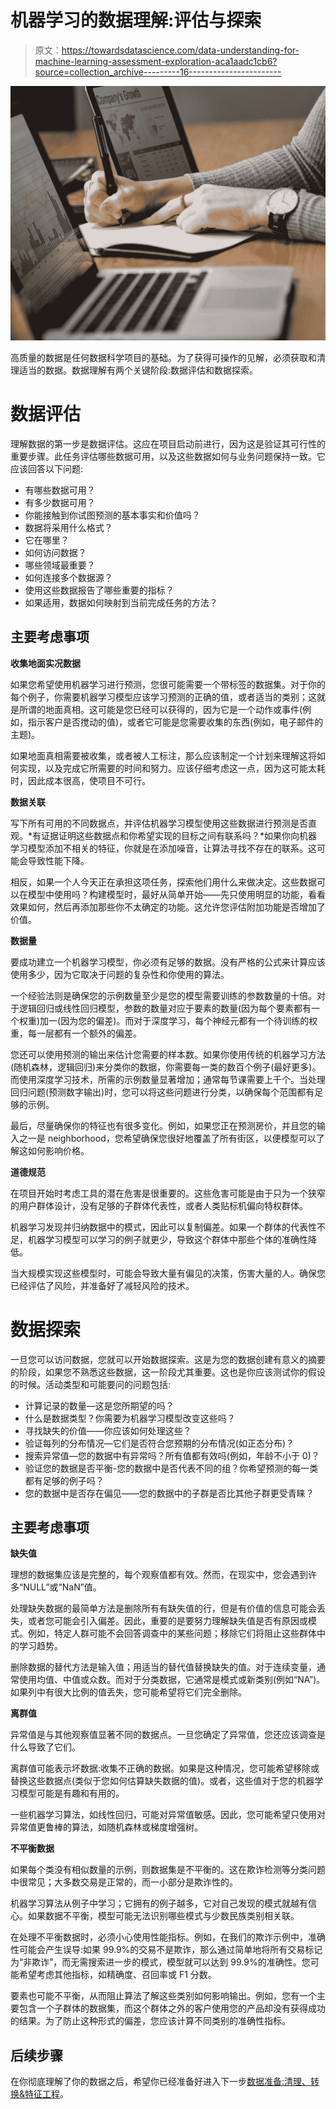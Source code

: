 # 机器学习的数据理解:评估与探索

> 原文：<https://towardsdatascience.com/data-understanding-for-machine-learning-assessment-exploration-aca1aadc1cb6?source=collection_archive---------16----------------------->

![](img/6a1944746370297608a35922ad7dab00.png)

高质量的数据是任何数据科学项目的基础。为了获得可操作的见解，必须获取和清理适当的数据。数据理解有两个关键阶段:数据评估和数据探索。

# 数据评估

理解数据的第一步是数据评估。这应在项目启动前进行，因为这是验证其可行性的重要步骤。此任务评估哪些数据可用，以及这些数据如何与业务问题保持一致。它应该回答以下问题:

*   有哪些数据可用？
*   有多少数据可用？
*   你能接触到你试图预测的基本事实和价值吗？
*   数据将采用什么格式？
*   它在哪里？
*   如何访问数据？
*   哪些领域最重要？
*   如何连接多个数据源？
*   使用这些数据报告了哪些重要的指标？
*   如果适用，数据如何映射到当前完成任务的方法？

## 主要考虑事项

**收集地面实况数据**

如果您希望使用机器学习进行预测，您很可能需要一个带标签的数据集。对于你的每个例子，你需要机器学习模型应该学习预测的正确的值，或者适当的类别；这就是所谓的地面真相。这可能是您已经可以获得的，因为它是一个动作或事件(例如，指示客户是否搅动的值)，或者它可能是您需要收集的东西(例如，电子邮件的主题)。

如果地面真相需要被收集，或者被人工标注，那么应该制定一个计划来理解这将如何实现，以及完成它所需要的时间和努力。应该仔细考虑这一点，因为这可能太耗时，因此成本很高，使项目不可行。

**数据关联**

写下所有可用的不同数据点，并评估机器学习模型使用这些数据进行预测是否直观。*有证据证明这些数据点和你希望实现的目标之间有联系吗？*如果你向机器学习模型添加不相关的特征，你就是在添加噪音，让算法寻找不存在的联系。这可能会导致性能下降。

相反，如果一个人今天正在承担这项任务，探索他们用什么来做决定。这些数据可以在模型中使用吗？构建模型时，最好从简单开始——先只使用明显的功能，看看效果如何，然后再添加那些你不太确定的功能。这允许您评估附加功能是否增加了价值。

**数据量**

要成功建立一个机器学习模型，你必须有足够的数据。没有严格的公式来计算应该使用多少，因为它取决于问题的复杂性和你使用的算法。

一个经验法则是确保您的示例数量至少是您的模型需要训练的参数数量的十倍。对于逻辑回归或线性回归模型，参数的数量对应于要素的数量(因为每个要素都有一个权重)加一(因为您的偏差)。而对于深度学习，每个神经元都有一个待训练的权重，每一层都有一个额外的偏差。

您还可以使用预测的输出来估计您需要的样本数。如果你使用传统的机器学习方法(随机森林，逻辑回归)来分类你的数据，你需要每一类的数百个例子(最好更多)。而使用深度学习技术，所需的示例数量显著增加；通常每节课需要上千个。当处理回归问题(预测数字输出)时，您可以将这些问题进行分类，以确保每个范围都有足够的示例。

最后，尽量确保你的特征也有很多变化。例如，如果您正在预测房价，并且您的输入之一是 neighborhood，您希望确保您很好地覆盖了所有街区，以便模型可以了解这如何影响价格。

**道德规范**

在项目开始时考虑工具的潜在危害是很重要的。这些危害可能是由于只为一个狭窄的用户群体设计，没有足够的子群体代表性，或者人类贴标机偏向特权群体。

机器学习发现并归纳数据中的模式，因此可以复制偏差。如果一个群体的代表性不足，机器学习模型可以学习的例子就更少，导致这个群体中那些个体的准确性降低。

当大规模实现这些模型时，可能会导致大量有偏见的决策，伤害大量的人。确保您已经评估了风险，并准备好了减轻风险的技术。

# 数据探索

一旦您可以访问数据，您就可以开始数据探索。这是为您的数据创建有意义的摘要的阶段，如果您不熟悉这些数据，这一阶段尤其重要。这也是你应该测试你的假设的时候。活动类型和可能要问的问题包括:

*   计算记录的数量—这是您所期望的吗？
*   什么是数据类型？你需要为机器学习模型改变这些吗？
*   寻找缺失的价值——你应该如何处理这些？
*   验证每列的分布情况—它们是否符合您预期的分布情况(如正态分布)？
*   搜索异常值—您的数据中有异常吗？所有值都有效吗(例如，年龄不小于 0)？
*   验证您的数据是否平衡-您的数据中是否代表不同的组？你希望预测的每一类都有足够的例子吗？
*   您的数据中是否存在偏见——您的数据中的子群是否比其他子群更受青睐？

## 主要考虑事项

**缺失值**

理想的数据集应该是完整的，每个观察值都有效。然而，在现实中，您会遇到许多“NULL”或“NaN”值。

处理缺失数据的最简单方法是删除所有有缺失值的行，但是有价值的信息可能会丢失，或者您可能会引入偏差。因此，重要的是要努力理解缺失值是否有原因或模式。例如，特定人群可能不会回答调查中的某些问题；移除它们将阻止这些群体中的学习趋势。

删除数据的替代方法是输入值；用适当的替代值替换缺失的值。对于连续变量，通常使用均值、中值或众数。而对于分类数据，它通常是模式或新类别(例如“NA”)。如果列中有很大比例的值丢失，您可能希望将它们完全删除。

**离群值**

异常值是与其他观察值显著不同的数据点。一旦您确定了异常值，您还应该调查是什么导致了它们。

离群值可能表示坏数据:收集不正确的数据。如果是这种情况，您可能希望移除或替换这些数据点(类似于您如何估算缺失数据的值)。或者，这些值对于您的机器学习模型可能是有趣和有用的。

一些机器学习算法，如线性回归，可能对异常值敏感。因此，您可能希望只使用对异常值更鲁棒的算法，如随机森林或梯度增强树。

**不平衡数据**

如果每个类没有相似数量的示例，则数据集是不平衡的。这在欺诈检测等分类问题中很常见；大多数交易是正常的，而一小部分是欺诈性的。

机器学习算法从例子中学习；它拥有的例子越多，它对自己发现的模式就越有信心。如果数据不平衡，模型可能无法识别哪些模式与少数民族类别相关联。

在处理不平衡数据时，必须小心使用性能指标。例如，在我们的欺诈示例中，准确性可能会产生误导:如果 99.9%的交易不是欺诈，那么通过简单地将所有交易标记为“非欺诈”，而无需搜索进一步的模式，模型就可以达到 99.9%的准确性。您可能希望考虑其他指标，如精确度、召回率或 F1 分数。

要素也可能不平衡，从而阻止算法了解这些类别如何影响输出。例如，您有一个主要包含一个子群体的数据集，而这个群体之外的客户使用您的产品却没有获得成功的结果。为了防止这种形式的偏差，您应该计算不同类别的准确性指标。

## 后续步骤

在你彻底理解了你的数据之后，希望你已经准备好进入下一步[数据准备:清理、转换&特征工程](https://medium.com/@srnghn/data-preparation-for-machine-learning-cleansing-transformation-feature-engineering-d2334079b06d)。